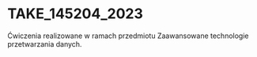 # TAKE_145204_2023
Ćwiczenia realizowane w ramach przedmiotu Zaawansowane technologie przetwarzania danych.
